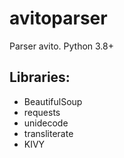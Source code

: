 # avitoparser
Parser avito. Python 3.8+
## Libraries:
* BeautifulSoup
* requests
* unidecode
* transliterate
* KIVY

